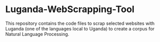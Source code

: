 # Luganda-WebScrapping-Tool
This repository contains the code files to scrap selected websites with Luganda (one of the languages local to Uganda) to create a corpus for Natural Language Processing.
